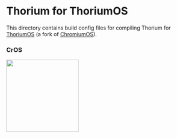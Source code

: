 # Thorium for ThoriumOS

This directory contains build config files for compiling Thorium for [ThoriumOS](https://github.com/Alex313031/ThoriumOS) (a fork of [ChromiumOS](https://www.chromium.org/chromium-os/)).

### CrOS

<img src="https://github.com/Alex313031/ThoriumOS/blob/main/images/ChromiumBook_Black.png" width="192">
